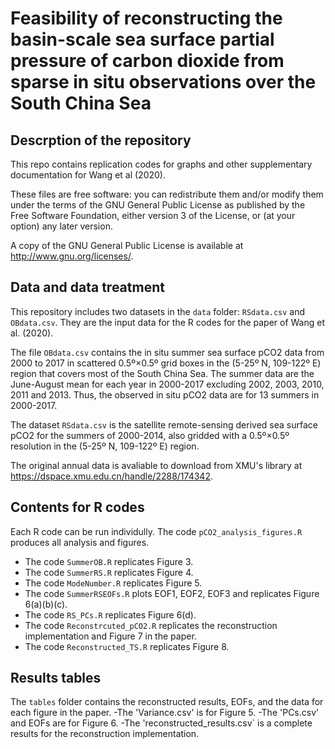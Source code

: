 # Feasibility of reconstructing the basin-scale sea surface partial pressure of carbon dioxide from sparse in situ observations over the South China Sea
## Descrption of the repository
This repo contains replication codes for graphs and other supplementary documentation for Wang et al (2020). 

These files are free software: you can redistribute them and/or modify them under the terms of the GNU General Public License as published by the Free Software Foundation, either version 3 of the License, or (at your option) any later version.

A copy of the GNU General Public License is available at http://www.gnu.org/licenses/.

## Data and data treatment
This repository includes two datasets in the `data` folder: `RSdata.csv` and `OBdata.csv`. They are the input data for the R codes for the paper of Wang et al. (2020). 

The file `OBdata.csv` contains the in situ summer sea surface pCO2 data from 2000 to 2017 in scattered 0.5º×0.5º grid boxes in the (5-25º N, 109-122º E) region that covers most of the South China Sea. The summer data are the June-August mean for each year in 2000-2017 excluding 2002, 2003, 2010, 2011 and 2013. Thus, the observed in situ pCO2 data are for 13 summers in 2000-2017. 

The dataset `RSdata.csv` is the satellite remote-sensing derived sea surface pCO2 for the summers of 2000-2014, also gridded with a 0.5º×0.5º resolution in the (5-25º N, 109-122º E) region.

The original annual data is avaliable to download from XMU's library at https://dspace.xmu.edu.cn/handle/2288/174342.


## Contents for R codes
Each R code can be run individully. The code `pCO2_analysis_figures.R` produces all analysis and figures.
- The code `SummerOB.R` replicates Figure 3.
- The code `SummerRS.R` replicates Figure 4.
- The code `ModeNumber.R` replicates Figure 5.
- The code `SummerRSEOFs.R` plots EOF1, EOF2, EOF3 and replicates Figure 6(a)(b)(c).
- The code `RS_PCs.R` replicates Figure 6(d).
- The code `Reconstrcuted_pCO2.R` replicates the reconstruction implementation and Figure 7 in the paper.
- The code `Reconstructed_TS.R` replicates Figure 8.


## Results tables
The `tables` folder contains the reconstructed results, EOFs, and the data for each figure in the paper. 
-The 'Variance.csv' is for Figure 5.
-The 'PCs.csv' and EOFs are for Figure 6.
-The 'reconstructed_results.csv` is a complete results for the reconstruction implementation.


